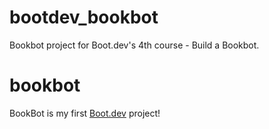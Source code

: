 # bootdev_bookbot
Bookbot project for Boot.dev's 4th course - Build a Bookbot.
# bookbot

BookBot is my first [Boot.dev](https://www.boot.dev) project!